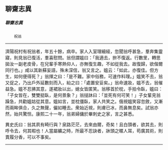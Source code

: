 

## 聊齋志異

##### 聊齋志異
　　`祝翁`

* * *

濟陽祝村有祝翁者，年五十餘，病卒。家人入室理縗絰，忽聞翁呼甚急，羣奔集靈寢，則見翁已復活，羣喜慰問。翁但謂媼曰：「我適去，拚不復返。行數里，轉思拋汝一副老皮骨，在兒輩手寒熱仰人，亦無復生趣，不如從我去。故復歸，欲偕爾同行也。」咸以其新蘇妄語，殊未深信，翁又言之。媼云：「如此，亦復佳。但方生，如何便得死？」翁揮之曰：「是不難。家中俗務，可速作料理。」媼笑不去，翁又促之，乃出戶外延數刻而入，紿之曰：「處置安妥矣。」翁命速妝，媼不去，翁催益急。媼不忍拂其意，遂裙妝以出，媳女皆匿笑。翁移首於枕，手拍令臥，媼曰：「子女皆在，雙雙挺臥，是何景象？」翁搥牀曰：「並死有何可笑！」子女輩見翁躁急，共勸媼姑從其意。媼如言，並枕僵臥，家人共笑之。俄視媼笑容忽斂，又漸而兩眸俱合，久之無聲，儼如睡去。衆始近視，則膚已冰，而鼻無息矣。試翁亦然，始共驚怛。康熙二十一年，翁弟婦傭於畢刺史之家，言之甚悉。

異史氏曰：翁其夙有畸行與？泉路茫茫，去來由爾，奇矣！且白頭者，欲其去，則呼令去，何其暇也！人當屬纊之時，所最不忍訣者，牀頭之暱人耳，苟廣其術，則賣履分香，可以不事矣。

* * *

